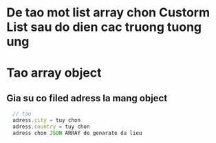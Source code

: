 # De tao mot list array chon Custorm List sau do dien cac truong tuong ung
# Tao array object
## Gia su co filed adress la mang object
```js
  // tao
  adress.city = tuy chon
  adress.country = tuy chon
  adress chon JSON ARRAY de genarate du lieu

```
